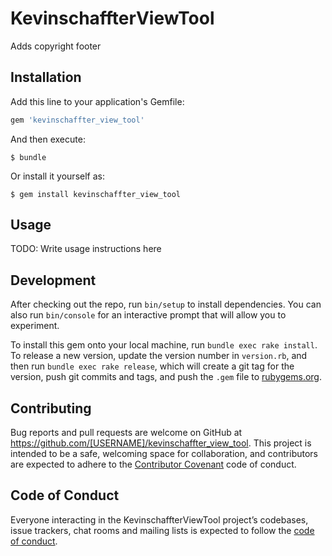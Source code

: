 # KevinschaffterViewTool

Adds copyright footer

## Installation

Add this line to your application's Gemfile:

```ruby
gem 'kevinschaffter_view_tool'
```

And then execute:

    $ bundle

Or install it yourself as:

    $ gem install kevinschaffter_view_tool

## Usage

TODO: Write usage instructions here

## Development

After checking out the repo, run `bin/setup` to install dependencies. You can also run `bin/console` for an interactive prompt that will allow you to experiment.

To install this gem onto your local machine, run `bundle exec rake install`. To release a new version, update the version number in `version.rb`, and then run `bundle exec rake release`, which will create a git tag for the version, push git commits and tags, and push the `.gem` file to [rubygems.org](https://rubygems.org).

## Contributing

Bug reports and pull requests are welcome on GitHub at https://github.com/[USERNAME]/kevinschaffter_view_tool. This project is intended to be a safe, welcoming space for collaboration, and contributors are expected to adhere to the [Contributor Covenant](http://contributor-covenant.org) code of conduct.

## Code of Conduct

Everyone interacting in the KevinschaffterViewTool project’s codebases, issue trackers, chat rooms and mailing lists is expected to follow the [code of conduct](https://github.com/[USERNAME]/kevinschaffter_view_tool/blob/master/CODE_OF_CONDUCT.md).
